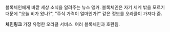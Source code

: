 블록체인에게 바깥 세상 소식을 알려주는 뉴스 앵커. 블록체인은 자기 세계 밖을 모르기 때문에 "오늘 비가 왔나?", "주식 가격이 얼마인가?" 같은 정보를 오라클이 가져다 줌.

**체인링크** 가장 유명한 오라클 서비스. 여러 블록체인과 호환됨.